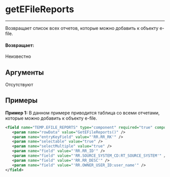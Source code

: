 # getEFileReports

---

Возвращает список всех отчетов, которые можно добавить к объекту e-file.

#### Возвращает:

Неизвестно

## Аргументы

Отсутствуют

## Примеры

**Пример 1:** В данном примере приводится таблица со всеми отчетами, которые можно добавить к объекту e-file.
```xml
<field name="TEMP.EFILE_REPORTS" type="component" required="true" component-name="SelectableDataTable">
   <param name="rowData" value="GetEFileReports()" />
   <param name="entryKeyField" value="'RR.RR_RK'" />
   <param name="selectable" value="true" />
   <param name="selectMultiple" value="true" />
   <param name="field" value="'RR.RR_ID'" />
   <param name="field" value="'RR.SOURCE_SYSTEM_CD:RT_SOURCE_SYSTEM'" />
   <param name="field" value="'RR.RR_DESC'" />
   <param name="field" value="'RR.OWNER_USER_ID:user_name'" />
</field>
```

